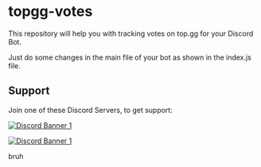 # topgg-votes
This repository will help you with tracking votes on top.gg for your Discord Bot.

Just do some changes in the main file of your bot as shown in the index.js file.

## Support
Join one of these Discord Servers, to get support:

[<img src="https://discordapp.com/api/guilds/890225986375929866/widget.png?style=banner2" alt="Discord Banner 1"/>](https://discord.gg/2SEEZ86pyj)

[<img src="https://discordapp.com/api/guilds/789443193989103648/widget.png?style=banner2" alt="Discord Banner 1"/>](https://discord.gg/TvjrWtEuyP)

bruh
